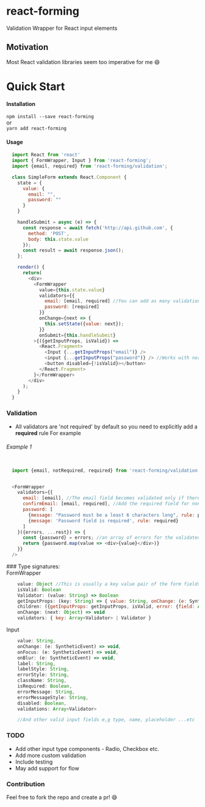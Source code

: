 # react-forming
Validation Wrapper for React input elements

## Motivation
 Most React validation libraries seem too imperative for me :smile:

# Quick Start

#### Installation

`npm install --save react-forming`  
  or  
`yarn add react-forming`

#### Usage
```javascript
  import React from 'react'
  import { FormWrapper, Input } from 'react-forming';
  import {email, required} from 'react-forming/validation';

  class SimpleForm extends React.Component {
    state = {
      value: {
        email: "",
        password: ""
      }
    }

    handleSubmit = async (e) => {
      const response = await fetch('http://api.github.com', {
        method: 'POST',
        body: this.state.value
      });
      const result = await response.json();
    };

    render() {      
      return(
        <div>
          <FormWrapper
            value={this.state.value}
            validators={{
              email: [email, required] //You can add as many validation rules for a single input field
              password: [required]
            }}
            onChange={next => {
              this.setState({value: next});
            }}
            onSubmit={this.handleSubmit}
          >{({getInputProps, isValid}) =>
            <React.Fragment>
              <Input {...getInputProps("email")} />
              <input {...getInputProps("password")} /> //Works with normal <input />
              <button disabled={!isValid}></button>
            </React.Fragment>
          }</FormWrapper>
        </div>
      );
    }
  }

```

### Validation

- All validators are 'not required' by default so you need to explicitly add a **required** rule For example

###### Example 1

```js

  import {email, notRequired, required} from 'react-forming/validation';


  <FormWrapper
    validators={{
      email: [email], //The email field becomes validated only if there's an entry
      confirmEmail: [email, required], //Add the required field for non-empty value validation
      password: [
        {message: "Password must be a least 6 characters long", rule: password},
        {message: 'Password field is required', rule: required}
      ]
    }({errors, ...rest}) => {
      const {password} = errors; //an array of errors for the validated field
      return {password.map(value => <div>{value}</div>)}
    }}
  />
```
### Type signatures:  
FormWrapper
```js
    value: Object //This is usually a key value pair of the form fields
    isValid: Boolean
    Validator: (value: String) => Boolean
    getInputProps: (key: String) => { value: String, onChange: (e: SyntheticEvent) => void }
    children: ({getInputProps: getInputProps, isValid, error: {field: Array<String>}}) => ReactNode
    onChange: (next: Object) => void
    validators: { key: Array<Validator> | Validator }
```
Input
```js  
    value: String,
    onChange: (e: SyntheticEvent) => void,
    onFocus: (e: SyntheticEvent) => void,
    onBlur: (e: SyntheticEvent) => void,
    label: String,
    labelStyle: String,
    errorStyle: String,
    className: String,
    isRequired: Boolean,
    errorMessage: String,
    errorMessageStyle: String,
    disabled: Boolean,
    validations: Array<Validator>

    //And other valid input fields e,g type, name, placeholder ...etc
```
### TODO
 - Add other input type components - Radio, Checkbox etc.
 - Add more custom validation
 - Include testing
 - May add support for flow

### Contribution
  Feel free to fork the repo and create a pr! :smile:
